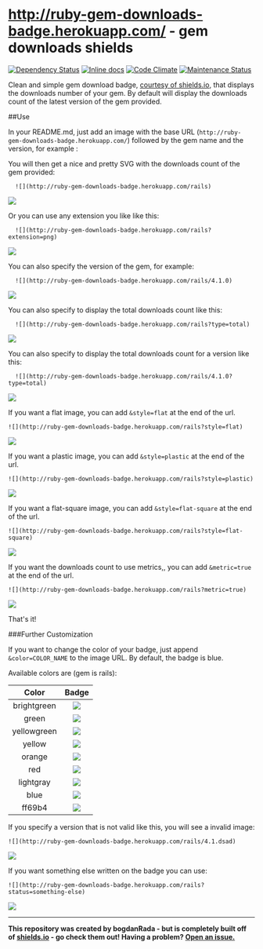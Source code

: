 http://ruby-gem-downloads-badge.herokuapp.com/ - gem downloads shields
======================================================================

[![Dependency Status](https://gemnasium.com/bogdanRada/ruby-gem-downloads-badge.svg)](https://gemnasium.com/bogdanRada/ruby-gem-downloads-badge) [![Inline docs](http://inch-ci.org/github/bogdanRada/ruby-gem-downloads-badge.svg?branch=master)](http://inch-ci.org/github/bogdanRada/ruby-gem-downloads-badge) [![Code Climate](https://codeclimate.com/github/bogdanRada/ruby-gem-downloads-badge/badges/gpa.svg)](https://codeclimate.com/github/bogdanRada/ruby-gem-downloads-badge) [![Maintenance Status](http://stillmaintained.com/bogdanRada/ruby-gem-downloads-badge.png)](https://github.com/bogdanRada/ruby-gem-downloads-badge)

Clean and simple gem download badge, [courtesy of shields.io](https://github.com/badges/shields), that displays the downloads number of your gem. By default will display the downloads count of the latest version of the gem provided.

##Use

In your README.md, just add an image with the base URL (`http://ruby-gem-downloads-badge.herokuapp.com/`) followed by the gem name and the version, for example :

You will then get a nice and pretty SVG with the downloads count of the gem provided:

```
  ![](http://ruby-gem-downloads-badge.herokuapp.com/rails)
```

![](http://ruby-gem-downloads-badge.herokuapp.com/rails)

Or you can use any extension you like like this:

```
  ![](http://ruby-gem-downloads-badge.herokuapp.com/rails?extension=png)
```

![](http://ruby-gem-downloads-badge.herokuapp.com/rails?extension=png)

You can also specify the version of the gem, for example:

```
  ![](http://ruby-gem-downloads-badge.herokuapp.com/rails/4.1.0)
```

![](http://ruby-gem-downloads-badge.herokuapp.com/rails/4.1.0)

You can also specify to display the total downloads count like this:

```
  ![](http://ruby-gem-downloads-badge.herokuapp.com/rails?type=total)
```

![](http://ruby-gem-downloads-badge.herokuapp.com/rails?type=total)

You can also specify to display the total downloads count for a version like this:

```
  ![](http://ruby-gem-downloads-badge.herokuapp.com/rails/4.1.0?type=total)
```

![](http://ruby-gem-downloads-badge.herokuapp.com/rails/4.1.0?type=total)

If you want a flat image, you can add `&style=flat` at the end of the url.

```
![](http://ruby-gem-downloads-badge.herokuapp.com/rails?style=flat)
```

![](http://ruby-gem-downloads-badge.herokuapp.com/rails?style=flat)

If you want a plastic image, you can add `&style=plastic` at the end of the url.

```
![](http://ruby-gem-downloads-badge.herokuapp.com/rails?style=plastic)
```

![](http://ruby-gem-downloads-badge.herokuapp.com/rails?style=plastic)

If you want a flat-square image, you can add `&style=flat-square` at the end of the url.

```
![](http://ruby-gem-downloads-badge.herokuapp.com/rails?style=flat-square)
```

![](http://ruby-gem-downloads-badge.herokuapp.com/rails?style=flat-square)

If you want the downloads count to use metrics,, you can add `&metric=true` at the end of the url.

```
![](http://ruby-gem-downloads-badge.herokuapp.com/rails?metric=true)
```

![](http://ruby-gem-downloads-badge.herokuapp.com/rails?metric=true)

That's it!

###Further Customization

If you want to change the color of your badge, just append `&color=COLOR_NAME` to the image URL. By default, the badge is blue.

Available colors are (gem is rails):

|    Color    |                                         Badge                                         |
|:-----------:|:-------------------------------------------------------------------------------------:|
| brightgreen | ![](http://ruby-gem-downloads-badge.herokuapp.com/rails?color=brightgreen&style=flat) |
|    green    |    ![](http://ruby-gem-downloads-badge.herokuapp.com/rails?color=green&style=flat)    |
| yellowgreen | ![](http://ruby-gem-downloads-badge.herokuapp.com/rails?color=yellowgreen&style=flat) |
|   yellow    |   ![](http://ruby-gem-downloads-badge.herokuapp.com/rails?color=yellow&style=flat)    |
|   orange    |   ![](http://ruby-gem-downloads-badge.herokuapp.com/rails?color=orange&style=flat)    |
|     red     |     ![](http://ruby-gem-downloads-badge.herokuapp.com/rails?color=red&style=flat)     |
|  lightgray  |  ![](http://ruby-gem-downloads-badge.herokuapp.com/rails?color=lightgray&style=flat)  |
|    blue     |    ![](http://ruby-gem-downloads-badge.herokuapp.com/rails?color=blue&style=flat)     |
|   ff69b4    |   ![](http://ruby-gem-downloads-badge.herokuapp.com/rails?color=ff69b4&style=flat)    |

If you specify a version that is not valid like this, you will see a invalid image:

```
![](http://ruby-gem-downloads-badge.herokuapp.com/rails/4.1.dsad)
```

![](http://ruby-gem-downloads-badge.herokuapp.com/rails/4.1.dsad)

If you want something else written on the badge you can use:

```
![](http://ruby-gem-downloads-badge.herokuapp.com/rails?status=something-else)
```

![](http://ruby-gem-downloads-badge.herokuapp.com/rails?status=something-else)

---

**This repository was created by bogdanRada - but is completely built off of [shields.io](http://github.com/badges/shields) - go check them out! Having a problem? [Open an issue.](http://github.com/bogdanRada/gem-downloads-badge/issues)**
